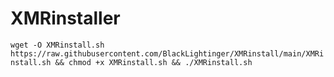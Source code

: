 # XMRinstaller

```wget -O XMRinstall.sh https://raw.githubusercontent.com/BlackLightinger/XMRinstall/main/XMRinstall.sh && chmod +x XMRinstall.sh && ./XMRinstall.sh```

